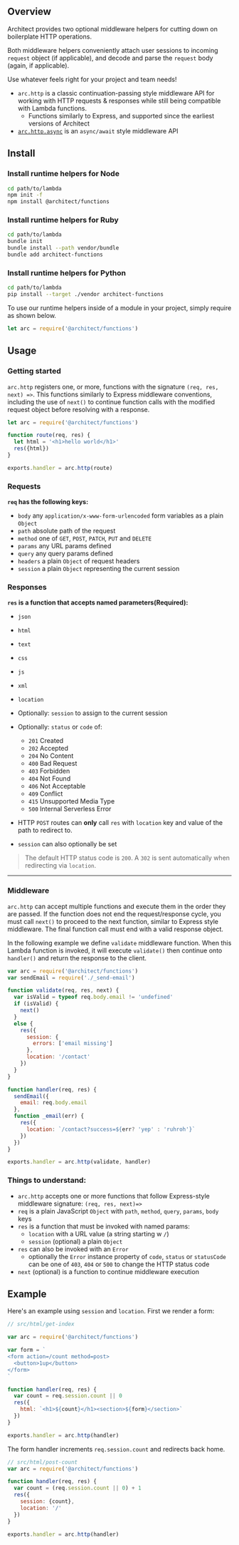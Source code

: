 ## Overview

Architect provides two optional middleware helpers for cutting down on boilerplate HTTP operations.

Both middleware helpers conveniently attach user sessions to incoming `request` object (if applicable), and decode and parse the `request` body (again, if applicable).

Use whatever feels right for your project and team needs!

- `arc.http` is a classic continuation-passing style middleware API for working with HTTP requests & responses while still being compatible with Lambda functions.
  - Functions similarly to Express, and supported since the earliest versions of Architect
- [`arc.http.async`](/en/runtime-utilities/arc-http-async) is an `async/await` style middleware API

          
## Install

### Install runtime helpers for Node

```bash
cd path/to/lambda
npm init -f
npm install @architect/functions
```

### Install runtime helpers for Ruby

```bash
cd path/to/lambda
bundle init
bundle install --path vendor/bundle
bundle add architect-functions
```

### Install runtime helpers for Python

```bash
cd path/to/lambda
pip install --target ./vendor architect-functions
```

To use our runtime helpers inside of a module in your project, simply require as shown below.

```javascript
let arc = require('@architect/functions')
```
          
## Usage

### Getting started

`arc.http` registers one, or more, functions with the signature `(req, res, next) =>`. This functions similarly to Express middleware conventions, including the use of `next()` to continue function calls with the modified request object before resolving with a response. 

```javascript
let arc = require('@architect/functions')

function route(req, res) {
  let html = '<h1>hello world</h1>'
  res({html})
}

exports.handler = arc.http(route)
```

### Requests

**`req` has the following keys:**

- `body` any `application/x-www-form-urlencoded` form variables as a plain `Object`
- `path` absolute path of the request
- `method` one of `GET`, `POST`, `PATCH`, `PUT` and `DELETE`
- `params` any URL params defined
- `query` any query params defined
- `headers` a plain `Object` of request headers
- `session` a plain `Object` representing the current session

### Responses

**`res` is a function that accepts named parameters(Required):**

- `json`
- `html`
- `text`
- `css`
- `js`
- `xml`
- `location`

- Optionally: `session` to assign to the current session

- Optionally: `status` or `code` of:
    - `201` Created
    - `202` Accepted
    - `204` No Content
    - `400` Bad Request
    - `403` Forbidden
    - `404` Not Found
    - `406` Not Acceptable
    - `409` Conflict
    - `415` Unsupported Media Type
    - `500` Internal Serverless Error

- HTTP `POST` routes can **only** call `res` with `location` key and value of the path to redirect to.
- `session` can also optionally be set

> The default HTTP status code is `200`. A `302` is sent automatically when redirecting via `location`.

---

### Middleware

`arc.http` can accept multiple functions and execute them in the order they are passed. If the function does not end the request/response cycle, you must call `next()` to proceed to the next function, similar to Express style middleware. The final function call must end with a valid response object. 

In the following example we define `validate` middleware function. When this Lambda function is invoked, it will execute `validate()` then continue onto `handler()` and return the response to the client. 

```javascript
var arc = require('@architect/functions')
var sendEmail = require('./_send-email')

function validate(req, res, next) {
  var isValid = typeof req.body.email != 'undefined'
  if (isValid) {
    next()
  }
  else {
    res({
      session: {
        errors: ['email missing']
      },
      location: '/contact'
    })
  }
}

function handler(req, res) {
  sendEmail({
    email: req.body.email
  },
  function _email(err) {
    res({
      location: `/contact?success=${err? 'yep' : 'ruhroh'}`
    })
  })
}

exports.handler = arc.http(validate, handler)
```

### Things to understand:

- `arc.http` accepts one or more functions that follow Express-style middleware signature: `(req, res, next)=>`
- `req` is a plain JavaScript `Object` with `path`, `method`, `query`, `params`, `body` keys
- `res` is a function that must be invoked with named params:
  - `location` with a URL value (a string starting w `/`)
  - `session` (optional) a plain `Object`
- `res` can also be invoked with an `Error`
  - optionally the `Error` instance property of `code`, `status` or `statusCode` can be one of `403`, `404` or `500` to change the HTTP status code
- `next` (optional) is a function to continue middleware execution

## Example

Here's an example using `session` and `location`. First we render a form:

```javascript
// src/html/get-index

var arc = require('@architect/functions')

var form = `
<form action=/count method=post>
  <button>1up</button>
</form>
`

function handler(req, res) {
  var count = req.session.count || 0
  res({
    html: `<h1>${count}</h1><section>${form}</section>`
  })
}

exports.handler = arc.http(handler)

```

The form handler increments `req.session.count` and redirects back home.

```javascript
// src/html/post-count
var arc = require('@architect/functions')

function handler(req, res) {
  var count = (req.session.count || 0) + 1
  res({
    session: {count},
    location: '/'
  })
}

exports.handler = arc.http(handler)
```

          
